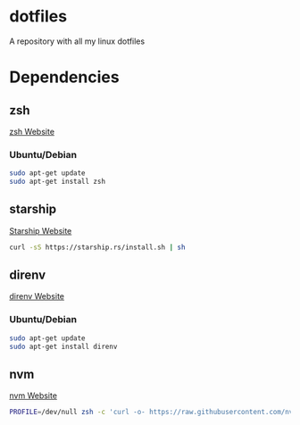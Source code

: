 # dotfiles
A repository with all my linux dotfiles

# Dependencies

## zsh

[zsh Website](https://www.zsh.org/)

### Ubuntu/Debian

```zsh
sudo apt-get update
sudo apt-get install zsh
```

## starship

[Starship Website](https://starship.rs/)

```zsh
curl -sS https://starship.rs/install.sh | sh
```

## direnv

[direnv Website](https://direnv.net/)

### Ubuntu/Debian

```zsh
sudo apt-get update
sudo apt-get install direnv
```

## nvm

[nvm Website](https://github.com/nvm-sh/nvm)

```zsh
PROFILE=/dev/null zsh -c 'curl -o- https://raw.githubusercontent.com/nvm-sh/nvm/v0.39.5/install.sh | sh'
```
